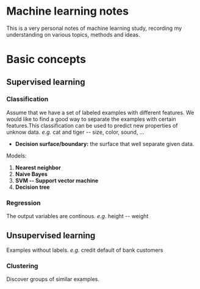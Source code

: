 # Machine learning notes
This is a very personal notes of machine learning study, recording my understanding on various topics, methods and ideas.

# Basic concepts
## Supervised learning
### Classification
Assume that we have a set of labeled examples with different features. We would like to find a good way to separate the examples with certain features.This classification can be used to predict new properties of unknow data. _e.g._ cat and tiger -- size, color, sound, ... 

- **Decision surface/boundary:** the surface that well separate given data.

Models:
1. **Nearest neighbor**
2. **Naive Bayes**
3. **SVM -- Support vector machine**
4. **Decision tree**

### Regression
The output variables are continous. _e.g._ height -- weight
## Unsupervised learning
Examples without labels. _e.g._ credit default of bank customers
### Clustering
Discover groups of similar examples.  

